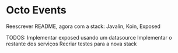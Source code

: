 # Octo Events
Reescrever README, agora com a stack: Javalin, Koin, Exposed

TODOS:
Implementar exposed usando um datasource
Implementar o restante dos serviços
Recriar testes para a nova stack
